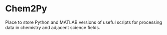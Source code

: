 # Chem2Py
Place to store Python and MATLAB versions of useful scripts for processing data in chemistry and adjacent science fields. 

